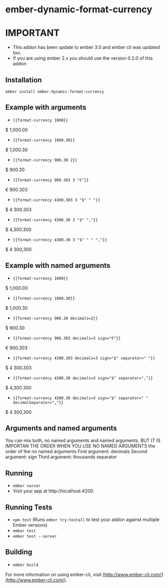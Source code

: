 # ember-dynamic-format-currency

# IMPORTANT

* This addon has been update to ember 3.0 and ember cli was updated too.
* If you are using ember 2.x you should use the version 0.2.0 of this addon

## Installation

`ember install ember-dynamic-format-currency`

## Example with arguments

* `{{format-currency 1000}}`

$ 1,000.00

* `{{format-currency 1000.30}}`

$ 1,000.30

* `{{format-currency 900.30 2}}`

$ 900.30

* `{{format-currency 900.303 3 "€"}}`

€ 900.303

* `{{format-currency 4300.303 3 "$" " "}}`

$ 4 300.303

* `{{format-currency 4300.30 3 "$" ","}}`

$ 4,300.300

* `{{format-currency 4300.30 3 "$" " " ","}}`

$ 4 300,300

## Example with named arguments

* `{{format-currency 1000}}`

$ 1,000.00

* `{{format-currency 1000.30}}`

$ 1,000.30

* `{{format-currency 900.30 decimals=2}}`

$ 900.30

* `{{format-currency 900.303 decimals=3 sign="€"}}`

€ 900.303

* `{{format-currency 4300.303 decimals=3 sign="$" separator=" "}}`

$ 4 300.303

* `{{format-currency 4300.30 decimals=3 sign="$" separator=","}}`

$ 4,300.300

* `{{format-currency 4300.30 decimals=3 sign="$" separator=" " decimalSeparator=","}}`

$ 4 300,300


## Arguments and named arguments

You can mix both, no named arguments and named arguments,
BUT IT IS IMPORTAN THE ORDER WHEN YOU USE NO NAMED ARGUMENTS
the order of the no named arguments
First argument: decimals
Second argument: sign
Third argument: thousands separator
## Running

* `ember server`
* Visit your app at http://localhost:4200.

## Running Tests

* `npm test` (Runs `ember try:testall` to test your addon against multiple Ember versions)
* `ember test`
* `ember test --server`

## Building

* `ember build`

For more information on using ember-cli, visit [http://www.ember-cli.com/](http://www.ember-cli.com/).
